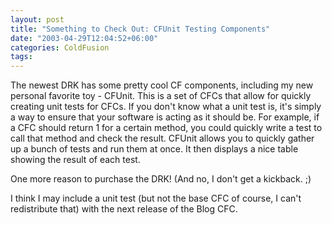 ```yaml
---
layout: post
title: "Something to Check Out: CFUnit Testing Components"
date: "2003-04-29T12:04:52+06:00"
categories: ColdFusion 
tags: 
---
```


The newest DRK has some pretty cool CF components, including my new personal favorite toy - CFUnit. This is a set of CFCs that allow for quickly creating unit tests for CFCs. If you don't know what a unit test is, it's simply a way to ensure that your software is acting as it should be. For example, if a CFC should return 1 for a certain method, you could quickly write a test to call that method and check the result. CFUnit allows you to quickly gather up a bunch of tests and run them at once. It then displays a nice table showing the result of each test.

One more reason to purchase the DRK! (And no, I don't get a kickback. ;)

I think I may include a unit test (but not the base CFC of course, I can't redistribute that) with the next release of the Blog CFC.